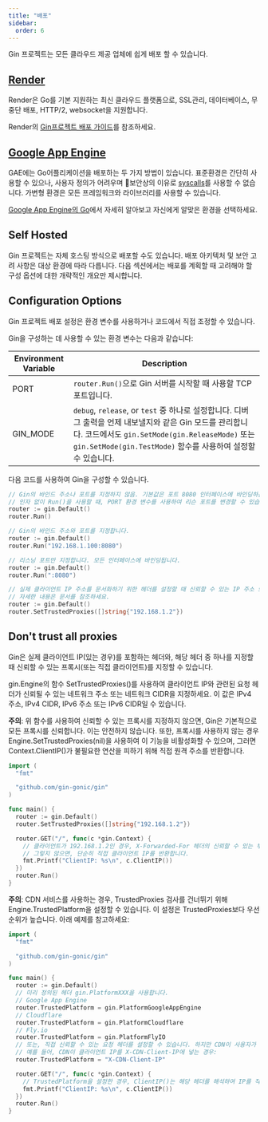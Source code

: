 ```yaml
---
title: "배포"
sidebar:
  order: 6
---
```


Gin 프로젝트는 모든 클라우드 제공 업체에 쉽게 배포 할 수 있습니다.

## [Render](https://render.com)

Render은 Go를 기본 지원하는 최신 클라우드 플랫폼으로, SSL관리, 데이터베이스, 무중단 배포, HTTP/2, websocket을 지원합니다.

Render의 [Gin프로젝트 배포 가이드](https://render.com/docs/deploy-go-gin)를 참조하세요.

## [Google App Engine](https://cloud.google.com/appengine/)

GAE에는 Go어플리케이션을 배포하는 두 가지 방법이 있습니다. 표준환경은 간단히 사용할 수 있으나, 사용자 정의가 어려우며 보안상의 이유로 [syscalls](https://github.com/gin-gonic/gin/issues/1639)를 사용할 수 없습니다. 가변형 환경은 모든 프레임워크와 라이브러리를 사용할 수 있습니다.

[Google App Engine의 Go](https://cloud.google.com/appengine/docs/go/)에서 자세히 알아보고 자신에게 알맞은 환경을 선택하세요.

## Self Hosted

Gin 프로젝트는 자체 호스팅 방식으로 배포할 수도 있습니다. 배포 아키텍처 및 보안 고려 사항은 대상 환경에 따라 다릅니다. 다음 섹션에서는 배포를 계획할 때 고려해야 할 구성 옵션에 대한 개략적인 개요만 제시합니다.

## Configuration Options

Gin 프로젝트 배포 설정은 환경 변수를 사용하거나 코드에서 직접 조정할 수 있습니다.

Gin을 구성하는 데 사용할 수 있는 환경 변수는 다음과 같습니다:

| Environment Variable | Description                                                                                                                                                                                                   |
| -------------------- | ------------------------------------------------------------------------------------------------------------------------------------------------------------------------------------------------------------- |
| PORT                 | `router.Run()`으로 Gin 서버를 시작할 때 사용할 TCP 포트입니다.                                                                                                                                           |
| GIN_MODE             | `debug`, `release`, or `test` 중 하나로 설정합니다. 디버그 출력을 언제 내보낼지와 같은 Gin 모드를 관리합니다. 코드에서도 `gin.SetMode(gin.ReleaseMode)` 또는 `gin.SetMode(gin.TestMode)` 함수를 사용하여 설정할 수 있습니다. |

다음 코드를 사용하여 Gin을 구성할 수 있습니다.

```go
// Gin의 바인드 주소나 포트를 지정하지 않음. 기본값은 포트 8080 인터페이스에 바인딩하는 것입니다.
// 인자 없이 Run()을 사용할 때, PORT 환경 변수를 사용하여 리슨 포트를 변경할 수 있습니다.
router := gin.Default()
router.Run()

// Gin의 바인드 주소와 포트를 지정합니다.
router := gin.Default()
router.Run("192.168.1.100:8080")

// 리스닝 포트만 지정합니다. 모든 인터페이스에 바인딩됩니다.
router := gin.Default()
router.Run(":8080")

// 실제 클라이언트 IP 주소를 문서화하기 위한 헤더를 설정할 때 신뢰할 수 있는 IP 주소 또는 CIDR을 지정합니다.
// 자세한 내용은 문서를 참조하세요.
router := gin.Default()
router.SetTrustedProxies([]string{"192.168.1.2"})
```

## Don't trust all proxies

Gin은 실제 클라이언트 IP(있는 경우)를 포함하는 헤더와, 해당 헤더 중 하나를 지정할 때 신뢰할 수 있는 프록시(또는 직접 클라이언트)를 지정할 수 있습니다.

gin.Engine의 함수 SetTrustedProxies()를 사용하여 클라이언트 IP와 관련된 요청 헤더가 신뢰될 수 있는 네트워크 주소 또는 네트워크 CIDR을 지정하세요. 이 값은 IPv4 주소, IPv4 CIDR, IPv6 주소 또는 IPv6 CIDR일 수 있습니다.

**주의**: 위 함수를 사용하여 신뢰할 수 있는 프록시를 지정하지 않으면, Gin은 기본적으로 모든 프록시를 신뢰합니다. 이는 안전하지 않습니다. 또한, 프록시를 사용하지 않는 경우 Engine.SetTrustedProxies(nil)을 사용하여 이 기능을 비활성화할 수 있으며, 그러면 Context.ClientIP()가 불필요한 연산을 피하기 위해 직접 원격 주소를 반환합니다.

```go
import (
  "fmt"

  "github.com/gin-gonic/gin"
)

func main() {
  router := gin.Default()
  router.SetTrustedProxies([]string{"192.168.1.2"})

  router.GET("/", func(c *gin.Context) {
    // 클라이언트가 192.168.1.2인 경우, X-Forwarded-For 헤더의 신뢰할 수 있는 부분을 사용하여 원래 클라이언트 IP를 추론합니다.
    // 그렇지 않으면, 단순히 직접 클라이언트 IP를 반환합니다.
    fmt.Printf("ClientIP: %s\n", c.ClientIP())
  })
  router.Run()
}
```

**주의**: CDN 서비스를 사용하는 경우, TrustedProxies 검사를 건너뛰기 위해 Engine.TrustedPlatform을 설정할 수 있습니다. 이 설정은 TrustedProxies보다 우선 순위가 높습니다. 아래 예제를 참고하세요:

```go
import (
  "fmt"

  "github.com/gin-gonic/gin"
)

func main() {
  router := gin.Default()
  // 미리 정의된 헤더 gin.PlatformXXX을 사용합니다.
  // Google App Engine
  router.TrustedPlatform = gin.PlatformGoogleAppEngine
  // Cloudflare
  router.TrustedPlatform = gin.PlatformCloudflare
  // Fly.io
  router.TrustedPlatform = gin.PlatformFlyIO
  // 또는, 직접 신뢰할 수 있는 요청 헤더를 설정할 수 있습니다. 하지만 CDN이 사용자가 이 헤더를 전달하지 못하도록 해야 합니다!
  // 예를 들어, CDN이 클라이언트 IP를 X-CDN-Client-IP에 넣는 경우:
  router.TrustedPlatform = "X-CDN-Client-IP"

  router.GET("/", func(c *gin.Context) {
    // TrustedPlatform을 설정한 경우, ClientIP()는 해당 헤더를 해석하여 IP를 직접 반환합니다.
    fmt.Printf("ClientIP: %s\n", c.ClientIP())
  })
  router.Run()
}
```
